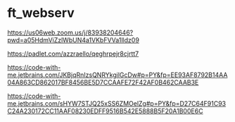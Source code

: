 # ft_webserv

https://us06web.zoom.us/j/83938204646?pwd=a05HdmViZzlWbUN4a1VKbFVVa1lldz09

https://padlet.com/azzraello/qeghrpejr8cjrtt7

https://code-with-me.jetbrains.com/JKBjqRnIzsQNRYkgilGcDw#p=PY&fp=EE93AF8792B14AA04A863CD862017BF8456BE5D7CCAAFE72F42AF0B462CAAB3E

https://code-with-me.jetbrains.com/sHYW7STJQ25xSS6ZMOelZg#p=PY&fp=D27C64F91C93C24A230172CC11AAF08230EDFF9516B542E5888B5F20A1B00E6C
